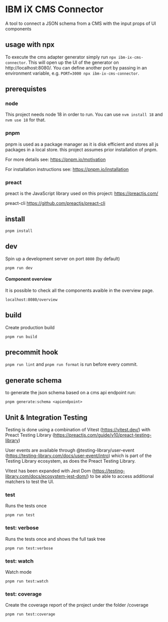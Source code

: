 # IBM iX CMS Connector

A tool to connect a JSON schema from a CMS with the input props of UI components

## usage with npx

To execute the cms adapter generator simply run `npx ibm-ix-cms-connector`. This will open up the UI of the generator on http://localhost:8080/. You can define another port by passing in an environment variable, e.g. `PORT=3000 npx ibm-ix-cms-connector`.

## prerequistes

### node

This project needs node 18 in order to run. You can use `nvm install 18` and `nvm use 18` for that.

### pnpm

pnpm is used as a package manager as it is disk efficient and stores all js packages in a local store. this project assumes prior installation of pnpm.

For more details see: https://pnpm.io/motivation

For installation instructions see: https://pnpm.io/installation

### preact

preact is the JavaScript library used on this project: https://preactjs.com/

preact-cli https://github.com/preactjs/preact-cli

## install

```
pnpm install
```

## dev

Spin up a development server on port `8080` (by default)

```
pnpm run dev
```

#### Component overview

It is possible to check all the components avaible in the overview page.

```
localhost:8080/overview
```

## build

Create production build

```
pnpm run build
```

## precommit hook

`pnpm run lint` and `pnpm run format` is run before every commit.

## generate schema

to generate the json schema based on a cms api endpoint run:

```
pnpm generate:schema <apiendpoint>
```

## Unit & Integration Testing

Testing is done using a combination of Vitest (https://vitest.dev/) with Preact Testing Library (https://preactjs.com/guide/v10/preact-testing-library)

User events are available through @testing-library/user-event (https://testing-library.com/docs/user-event/intro) which is part of the Testing Library ecosystem, as does the Preact Testing Library.

Vitest has been expanded with Jest Dom (https://testing-library.com/docs/ecosystem-jest-dom/) to be able to access additional matchers to test the UI.

### test

Runs the tests once

```
pnpm run test
```

### test: verbose

Runs the tests once and shows the full task tree

```
pnpm run test:verbose
```

### test: watch

Watch mode

```
pnpm run test:watch
```

### test: coverage

Create the coverage report of the project under the folder /coverage

```
pnpm run test:coverage
```
